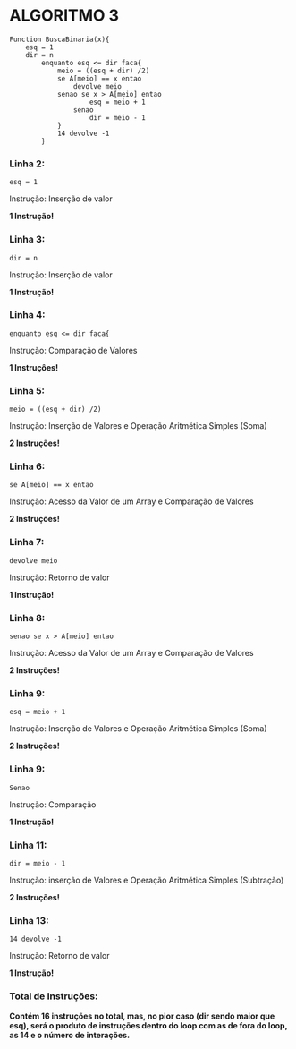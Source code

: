 # ALGORITMO 3

```http
Function BuscaBinaria(x){
    esq = 1 
    dir = n
        enquanto esq <= dir faca{
            meio = ((esq + dir) /2) 
            se A[meio] == x entao 
                devolve meio 
            senao se x > A[meio] entao 
                    esq = meio + 1 
                senao 
                    dir = meio - 1 
            }
            14 devolve -1
        }
```

### Linha 2:
```http
esq = 1
```
Instrução: Inserção de valor

**1 Instrução!**

### Linha 3:
```http
dir = n
```
Instrução: Inserção de valor

**1 Instrução!**

### Linha 4:
```http
enquanto esq <= dir faca{
```
Instrução: Comparação de Valores

**1 Instruçôes!**

### Linha 5:
```http
meio = ((esq + dir) /2)
```
Instrução: Inserção de Valores e Operação Aritmética Simples (Soma)

**2 Instruções!**

### Linha 6:
```http
se A[meio] == x entao
```
Instrução: Acesso da Valor de um Array e Comparação de Valores

**2 Instruções!**

### Linha 7:
```http
devolve meio
```
Instrução: Retorno de valor

**1 Instrução!**

### Linha 8:
```http
senao se x > A[meio] entao
```
Instrução: Acesso da Valor de um Array e Comparação de Valores

**2 Instruções!**

### Linha 9:
```http
esq = meio + 1
```
Instrução: Inserção de Valores e Operação Aritmética Simples (Soma)

**2 Instruções!**

### Linha 9:
```http
Senao
```
Instrução: Comparação

**1 Instrução!**

### Linha 11:
```http
dir = meio - 1
```
Instrução: inserção de Valores e Operação Aritmética Simples (Subtração)

**2 Instruções!**

### Linha 13:
```http
14 devolve -1
```
Instrução: Retorno de valor

**1 Instrução!**

### Total de Instruções:

**Contém 16 instruções no total, mas, no pior caso (dir sendo maior que esq), será o produto de instruções dentro do loop com as de fora do loop, as 14 e o número de interações.**

